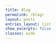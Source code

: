 ```yaml
---
title: Blog
permalink: /blog/
layout: posts
entries_layout: list
show_excerpts: false
classes: wide
---
```

